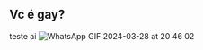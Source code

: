 ## Vc é gay?

teste ai
![WhatsApp GIF 2024-03-28 at 20 46 02](https://github.com/SrWalkerB/vc-e-gay/assets/58171887/abc6a910-20e0-4a58-bdb6-428a1fad9b91)
